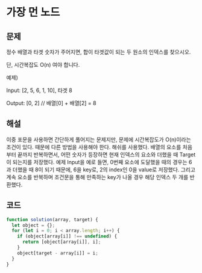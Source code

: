 # 가장 먼 노드

## 문제

정수 배열과 타겟 숫자가 주어지면, 합이 타겟값이 되는 두 원소의 인덱스를 찾으시오.

단, 시간복잡도 O(n) 여야 합니다.

예제)

Input: [2, 5, 6, 1, 10], 타겟 8

Output: [0, 2] // 배열[0] + 배열[2] = 8

## 해설

이중 포문을 사용하면 간단하게 풀어지는 문제지만, 문제에 시간복잡도가 O(n)이라는 조건이 있다. 때문에 다른 방법을 사용해야 한다. 해쉬를 사용했다. 배열의 요소를 처음부터 끝까지 반복하면서, 어떤 숫자가 등장하면 현재 인덱스의 요소와 더했을 때 Target이 되는지를 저장했다. 예제 Input을 예로 들면, 0번째 요소에 도달했을 때의 경우는 6과 더했을 때 8이 되기 때문에, 6을 key로, 2의 index인 0을 value로 저장했다. 그리고 계속 요소를 반복하며 조건문을 통해 만족하는 key가 나올 경우 해당 인덱스 두 개를 반환했다.

## 코드

```javascript
function solution(array, target) {
  let object = {};
  for (let i = 0; i < array.length; i++) {
    if (object[array[i]] !== undefined) {
      return [object[array[i]], i];
    }
    object[target - array[i]] = i;
  }
}
```